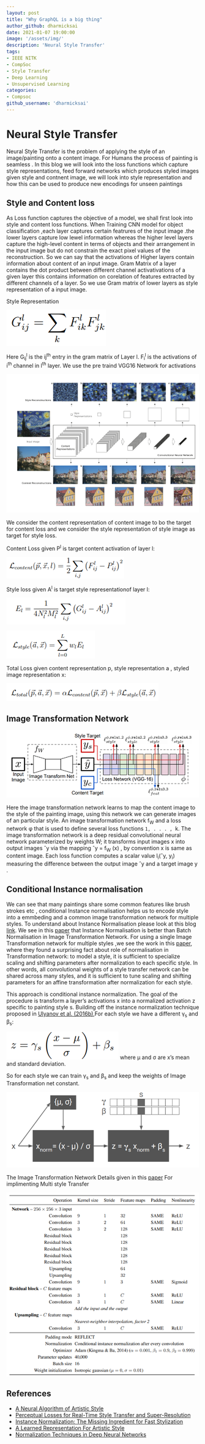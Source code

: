 ```yaml
---
layout: post
title: "Why GraphQL is a big thing"
author_github: dharmicksai
date: 2021-01-07 19:00:00
image: '/assets/img/'
description: 'Neural Style Transfer'
tags:
- IEEE NITK
- CompSoc
- Style Transfer
- Deep Learning
- Unsupervised Learning
categories:
- Compsoc
github_username: 'dharmicksai'
---
```

# Neural Style Transfer

Neural Style Transfer is the problem of applying the style of an image/painting onto a content image. For Humans the process of painting is seamless . In this blog we will look into the loss functions which capture style representations, feed forward networks which produces styled images given style and contnent image, we will look into style representation and how this can be used to produce new encodings for unseen paintings

## Style and Content loss

As Loss function captures the objective of a model, we shall first look into style and content loss functions. When Training CNN model for object classification ,each layer captures certain featrures of the input image .the lower layers capture low lewel information whereas the higher level layers capture the  high-level content in terms of objects and their arrangement in the input image but do not constrain the exact pixel values of the reconstruction. So we can say that the activations of Higher layers contain information about content of an input image. Gram Matrix of a layer contains the dot product between different channel activativations of a given layer this contains information on corelation of features extracted by different channels of a layer. So we use Gram matrix of lower layers as style representation of a input image.

Style Representation

![Style Representation from Gats et al](/blog/assets/img/Neural-Style-Transfer/style_rep.png) 

Here G<sub>ij</sub><sup>l</sup> is the ij<sup>th</sup> entry in the gram matrix of Layer l. F<sub>i</sub><sup>l</sup> is the activations of i<sup>th</sup> channel in l<sup>th</sup> layer. 
We use the pre traind VGG16 Network for activations

![Style Reconstruction from Gats et al](/blog/assets/img/Neural-Style-Transfer/VGG_style.png)

We consider the content representation of content image to bo the target for content loss and we consider the style representation of style image as target for style loss.

Content Loss given P<sup>l</sup> is target content activation of layer l:

![content loss from Gats et al](/blog/assets/img/Neural-Style-Transfer/content_Loss.png)

Style loss given A<sup>l</sup> is target style representationof layer l:

![style loss per layer from Gats et al](/blog/assets/img/Neural-Style-Transfer/style_loss1.png)

![Total style loss from Gats et al](/blog/assets/img/Neural-Style-Transfer/style_loss2.png)

Total Loss given content representation p, style representation a , styled image representation x: 

![Total loss from Gats et al](/blog/assets/img/Neural-Style-Transfer/Total_Loss.png)

## Image Transformation Network

![Image Transformation Network from Jonson et al](/blog/assets/img/Neural-Style-Transfer/Feed_Forward.png)

Here the image transformation network learns to map the content image to the style of the painting image, using this network we can generate images of an particular style. An image transformation network f<sub>W</sub> and a loss network φ that is used to define several loss functions `1, . . . , `k. The image transformation network is a deep residual convolutional neural network parameterized by weights W; it transforms input images x into output images ˆy via the mapping ˆy = f<sub>W</sub> (x) , by convention x is same as content image. Each loss function computes a scalar value l<sub>i</sub>(ˆy, y<sub>i</sub>) measuring the difference between the output image ˆy and a target image y . 

## Conditional Instance normalisation

We can see that many paintings share some common features like brush strokes etc , conditional Instance normalisation helps us to encode style into a emmbeding and a common image transformation network for multiple styles. To understand about Instance Normalisation please look at this blog [link](https://medium.com/techspace-usict/normalization-techniques-in-deep-neural-networks-9121bf100d8). We see in this [paper](https://arxiv.org/pdf/1607.08022.pdf) that Instance Normalisation is better than Batch Normalisation in Image Transformation Network. For using a single Image Transformation network for multiple styles ,we see the work in this [paper](https://arxiv.org/pdf/1610.07629.pdf), where they found a surprising fact about role of normalisation in Transformation network: to model a style, it is sufficient to specialize scaling and shifting parameters after normalization to each specific style. In other words, all convolutional weights of a style transfer network can be shared across many styles, and it is sufficient to tune scaling and shifting parameters for an affine transformation after normalization for each style.
 
This approach is conditional instance normalization. The goal of the procedure is transform a layer’s activations x into a normalized activation z specific to painting style s. Building off the instance normalization technique proposed in [Ulyanov et al. (2016b)](https://arxiv.org/pdf/1607.08022.pdf),For each style we have a different γ<sub>s</sub> and β<sub>s</sub>:

![Conditional Instance Normalisation](/blog/assets/img/Neural-Style-Transfer/Instance_Normalisation.png) where µ and σ are x’s mean and standard deviation.

So for each style we can train γ<sub>s</sub> and β<sub>s</sub> and keep the weights of Image Transformation net constant.

![Applying Instance Normalisation](/blog/assets/img/Neural-Style-Transfer/Normalisation.png)

The Image Transformation Network Details given in this [paper](https://arxiv.org/pdf/1610.07629.pdf) For implimenting Multi style Transfer

![Image Transformation Network Details](/blog/assets/img/Neural-Style-Transfer/Network_Details.png)

## References
- [A Neural Algorithm of Artistic Style](https://arxiv.org/abs/1508.06576)
- [Perceptual Losses for Real-Time Style Transfer and Super-Resolution](https://arxiv.org/abs/1603.08155)
- [Instance Normalization: The Missing Ingredient for Fast Stylization](https://arxiv.org/abs/1607.08022)
- [A Learned Representation For Artistic Style](https://arxiv.org/abs/1610.07629)
- [Normalization Techniques in Deep Neural Networks](https://medium.com/techspace-usict/normalization-techniques-in-deep-neural-networks-9121bf100d8)


